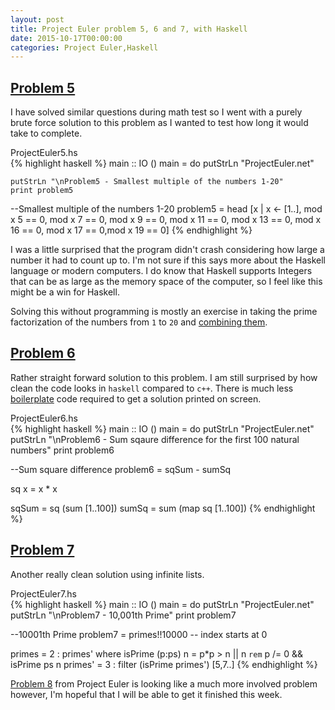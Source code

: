 ```yaml
---
layout: post
title: Project Euler problem 5, 6 and 7, with Haskell
date: 2015-10-17T00:00:00
categories: Project Euler,Haskell
---
```


[Problem 5][problem5]
---

I have solved similar questions during math test so I went with a purely brute force solution to this problem as I wanted to test how long it would take to complete.


<figcaption>ProjectEuler5.hs</figcaption>
{% highlight haskell %}
main :: IO ()
main = do
    putStrLn "ProjectEuler.net"

    putStrLn "\nProblem5 - Smallest multiple of the numbers 1-20"
    print problem5

--Smallest multiple of the numbers 1-20
problem5 = head [x | x <- [1..], mod x 5 == 0, mod x 7 == 0, mod x 9 == 0, mod x 11 == 0, mod x 13 == 0, mod x 16 == 0, mod x 17 == 0,mod x 19 == 0]
{% endhighlight %}

I was a little surprised that the program didn't crash considering how large a number it had to count up to. I'm not sure if this says more about the Haskell language or modern computers. I do know that Haskell supports Integers that can be as large as the memory space of the computer, so I feel like this might be a win for Haskell.

Solving this without programming is mostly an exercise in taking the prime factorization of the numbers from `1` to `20` and [combining them](http://www.wolframalpha.com/input/?i=232792560).

[Problem 6][problem6]
---

Rather straight forward solution to this problem. I am still surprised by how clean the code looks in `haskell` compared to `c++`. There is much less [boilerplate](link://https.en.wikipedia/org/wiki_Boilerplate) code required to get a solution printed on screen.

<figcaption>ProjectEuler6.hs</figcaption>
{% highlight haskell %}
main :: IO ()
main = do
    putStrLn "ProjectEuler.net"
    putStrLn "\nProblem6 - Sum sqaure difference for the first 100 natural numbers"
    print problem6

--Sum square difference
problem6 = sqSum - sumSq

sq x = x * x

sqSum = sq (sum [1..100])
sumSq = sum (map sq [1..100])
{% endhighlight %}

[Problem 7][problem7]
---

Another really clean solution using infinite lists.

<figcaption>ProjectEuler7.hs</figcaption>
{% highlight haskell %}
main :: IO ()
main = do
    putStrLn "ProjectEuler.net"
    putStrLn "\nProblem7 - 10,001th Prime"
    print problem7

--10001th Prime
problem7 = primes!!10000 -- index starts at 0

primes = 2 : primes'
    where isPrime (p:ps) n = p*p > n || n `rem` p /= 0 && isPrime ps n
          primes' = 3 : filter (isPrime primes') [5,7..]
{% endhighlight %}


[Problem 8][problem8] from Project Euler is looking like a much more involved problem however, I'm hopeful that I will be able to get it finished this week.

[problem5]: https://projecteuler.net/problem=5
[problem6]: https://projecteuler.net/problem=6
[problem7]: https://projecteuler.net/problem=7
[problem8]: https://projecteuler.net/problem=8
